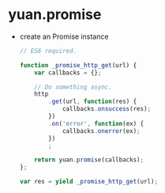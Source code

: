 # yuan.promise

*	create an Promise instance
	```javascript
	// ES6 required.

	function _promise_http_get(url) {
		var callbacks = {};

		// Do something async.
		http
			.get(url, function(res) {
				callbacks.onsuccess(res);
			})
			.on('error', function(ex) {
				callbacks.onerror(ex);
			})
			;

		return yuan.promise(callbacks);
	};

	var res = yield _promise_http_get(url);
	```
